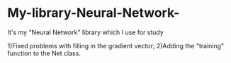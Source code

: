 # My-library-Neural-Network-
It's my "Neural Network" library which I use for study

1)Fixed problems with filling in the gradient vector;
2)Adding the "training" function to the Net class.
